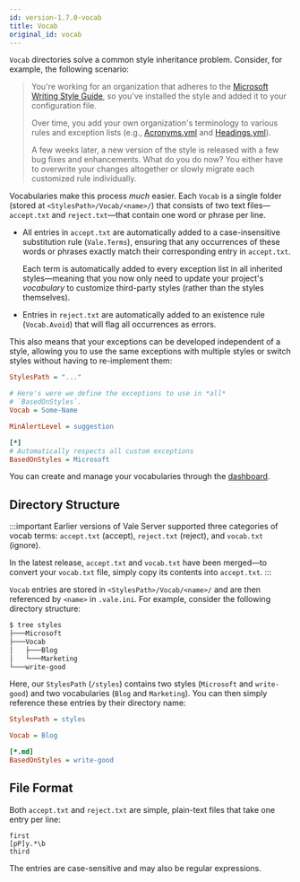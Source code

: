 ```yaml
---
id: version-1.7.0-vocab
title: Vocab
original_id: vocab
---
```


`Vocab` directories solve a common style
inheritance problem. Consider, for example, the following scenario:

> You're working for an organization that adheres to the
> [Microsoft Writing Style Guide](https://github.com/errata-ai/Microsoft), so
> you've installed the style and added it to your configuration file.
>
> Over time, you add your own organization's terminology to various rules and
> exception lists (e.g.,
> [Acronyms.yml](https://github.com/errata-ai/Microsoft/blob/master/Microsoft/Acronyms.yml)
> and
> [Headings.yml](https://github.com/errata-ai/Microsoft/blob/master/Microsoft/Headings.yml)).
>
> A few weeks later, a new version of the style is released with a few bug fixes and
> enhancements. What do you do now? You either have to overwrite your changes altogether
> or slowly migrate each customized rule individually.

Vocabularies make this process *much* easier. Each `Vocab` is a single folder
(stored at `<StylesPath>/Vocab/<name>/`) that consists of two text
files&mdash;`accept.txt` and `reject.txt`&mdash;that contain one word or phrase
per line.

* All entries in `accept.txt` are automatically added to a case-insensitive
  substitution rule (`Vale.Terms`), ensuring that any occurrences of these
  words or phrases exactly match their corresponding entry in `accept.txt`.

  Each term is automatically added to every exception list in all inherited
  styles&mdash;meaning that you now only need to update your project's
  *vocabulary* to customize third-party styles (rather than the styles
  themselves).

* Entries in `reject.txt` are automatically added to an existence rule
  (`Vocab.Avoid`) that will flag all occurrences as errors.

This also means that your exceptions can be developed independent of a style,
allowing you to use the same exceptions with multiple styles or switch styles
without having to re-implement them:

```ini
StylesPath = "..."

# Here's were we define the exceptions to use in *all*
# `BasedOnStyles`.
Vocab = Some-Name

MinAlertLevel = suggestion

[*]
# Automatically respects all custom exceptions
BasedOnStyles = Microsoft
```

You can create and manage your vocabularies through the [dashboard](ui#dashbaord).

## Directory Structure

:::important
Earlier versions of Vale Server supported three categories of vocab
terms: `accept.txt` (accept), `reject.txt` (reject), and `vocab.txt`
(ignore).

In the latest release, `accept.txt` and `vocab.txt` have been merged&mdash;to convert your `vocab.txt` file, simply copy its contents into `accept.txt`.
:::


`Vocab` entries are stored in `<StylesPath>/Vocab/<name>/` and are then
referenced by `<name>` in `.vale.ini`. For example, consider the following
directory structure:

```bash
$ tree styles
├───Microsoft
├───Vocab
│   ├───Blog
│   └───Marketing
└───write-good
```

Here, our `StylesPath` (`/styles`) contains two styles (`Microsoft` and
`write-good`) and two vocabularies (`Blog` and `Marketing`). You can then
simply reference these entries by their directory name:

```ini title=".vale.ini"
StylesPath = styles

Vocab = Blog

[*.md]
BasedOnStyles = write-good
```

## File Format

Both `accept.txt` and `reject.txt` are simple, plain-text files that take one
entry per line:

```text
first
[pP]y.*\b
third
```

The entries are case-sensitive and may also be regular expressions.

